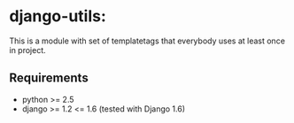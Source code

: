 # django-utils:

This is a module with set of templatetags that everybody uses at least once in project.

## Requirements
- python >= 2.5
- django >= 1.2 <= 1.6 (tested with Django 1.6)